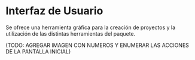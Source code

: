 # Interfaz de Usuario

Se ofrece una herramienta gráfica para la creación de proyectos y la utilización de las distintas herramientas del paquete.

(TODO: AGREGAR IMAGEN CON NUMEROS Y ENUMERAR LAS ACCIONES DE LA PANTALLA INICIAL)
